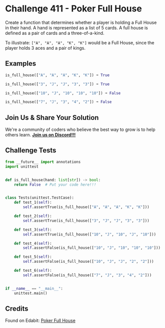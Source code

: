 # Challenge 411 - Poker Full House

Create a function that determines whether a player is holding a Full House in their hand. A hand is represented as a list of 5 cards. A full house is defined as a pair of cards and a three-of-a-kind.

To illustrate: `["A", "A", "A", "K", "K"]` would be a Full House, since the player holds 3 aces and a pair of kings.

## Examples
```python
is_full_house(["A", "A", "A", "K", "K"]) ➞ True

is_full_house(["3", "J", "J", "3", "3"]) ➞ True

is_full_house(["10", "J", "10", "10", "10"]) ➞ False

is_full_house(["7", "J", "3", "4", "2"]) ➞ False
```
## Join Us & Share Your Solution

We're a community of coders who believe the best way to grow is to help others learn. **[Join us on Discord!!!]("https"://discord.gg/sfHykntuGy)**

## Challenge Tests
```python
from __future__ import annotations
import unittest


def is_full_house(hand: list[str]) -> bool:
    return False  # Put your code here!!!


class Tests(unittest.TestCase):
    def test_1(self):
        self.assertTrue(is_full_house(["A", "A", "A", "K", "K"]))

    def test_2(self):
        self.assertTrue(is_full_house(["3", "J", "J", "3", "3"]))

    def test_3(self):
        self.assertTrue(is_full_house(["10", "J", "10", "J", "10"]))

    def test_4(self):
        self.assertFalse(is_full_house(["10", "J", "10", "10", "10"]))

    def test_5(self):
        self.assertFalse(is_full_house(["10", "J", "J", "2", "2"]))

    def test_6(self):
        self.assertFalse(is_full_house(["7", "J", "3", "4", "2"]))


if __name__ == "__main__":
    unittest.main()
```
## Credits

Found on Edabit: [Poker Full House](https://edabit.com/challenge/uugzpwJXKdiESZbjM)
